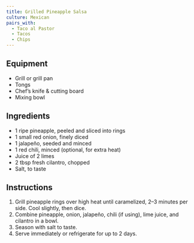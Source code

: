 ```yaml
---
title: Grilled Pineapple Salsa
culture: Mexican
pairs_with:
  - Taco al Pastor
  - Tacos
  - Chips
---
```


## Equipment
- Grill or grill pan
- Tongs
- Chef’s knife & cutting board
- Mixing bowl

## Ingredients
- 1 ripe pineapple, peeled and sliced into rings
- 1 small red onion, finely diced
- 1 jalapeño, seeded and minced
- 1 red chili, minced (optional, for extra heat)
- Juice of 2 limes
- 2 tbsp fresh cilantro, chopped
- Salt, to taste

## Instructions
1. Grill pineapple rings over high heat until caramelized, 2–3 minutes per side. Cool slightly, then dice.
2. Combine pineapple, onion, jalapeño, chili (if using), lime juice, and cilantro in a bowl.
3. Season with salt to taste.
4. Serve immediately or refrigerate for up to 2 days.
